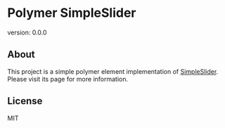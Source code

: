 # Polymer SimpleSlider

version: 0.0.0


## About

This project is a simple polymer element implementation of [SimpleSlider](http://ruyadorno.github.io/SimpleSlider/). Please visit its page for more information.


## License

MIT

